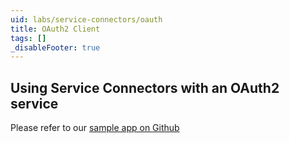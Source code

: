 ```yaml
---
uid: labs/service-connectors/oauth
title: OAuth2 Client
tags: []
_disableFooter: true
---
```


## Using Service Connectors with an OAuth2 service

Please refer to our [sample app on Github](https://github.com/SteeltoeOSS/Samples/tree/master/Security/src/AspDotNetCore/CloudFoundrySingleSignon)
